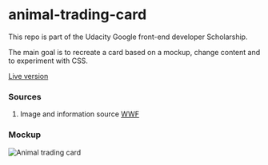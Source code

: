 # animal-trading-card

This repo is part of the Udacity Google front-end developer Scholarship.

The main goal is to recreate a card based on a mockup, change content and to experiment with CSS.

[Live version](https://collinremst.github.io/animal-trading-card/)

### Sources
1. Image and information source [WWF](https://www.worldwildlife.org/species/chimpanzee)

### Mockup 
![Animal trading card](https://collinremst.github.io/animal-trading-card/blob/master/design-prototype.png "Animal trading card")